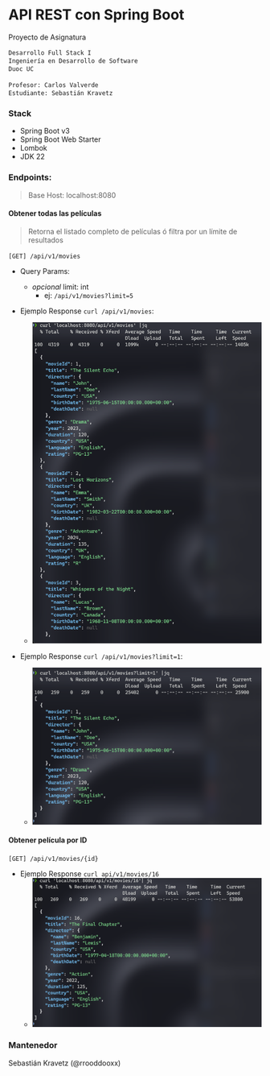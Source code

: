 # API REST con Spring Boot

Proyecto de Asignatura

```
Desarrollo Full Stack I
Ingeniería en Desarrollo de Software
Duoc UC

Profesor: Carlos Valverde
Estudiante: Sebastián Kravetz

```

### Stack

- Spring Boot v3
- Spring Boot Web Starter
- Lombok
- JDK 22

### Endpoints:

> Base Host: localhost:8080

#### Obtener todas las películas

> Retorna el listado completo de películas ó filtra por un límite de resultados

`[GET] /api/v1/movies`

- Query Params:
    - _opcional_ limit: int
        - ej: `/api/v1/movies?limit=5`

- Ejemplo Response `curl /api/v1/movies`:
    - ![all_movies.png](src/static/all_movies.png)
- Ejemplo Response `curl /api/v1/movies?limit=1`:
    - ![movies_filtered.png](src/static/movies_filtered.png)

#### Obtener película por ID

`[GET] /api/v1/movies/{id}`

- Ejemplo Response `curl api/v1/movies/16`
    - ![movie_by_id.png](src/static/movie_by_id.png)

### Mantenedor

Sebastián Kravetz (@rrooddooxx)

